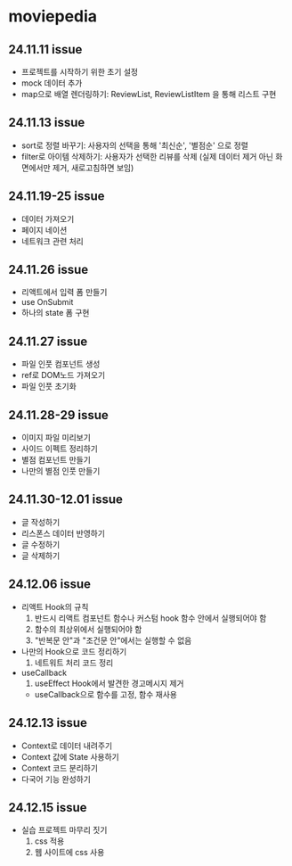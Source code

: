 # moviepedia

## 24.11.11 issue

- 프로젝트를 시작하기 위한 초기 설정
- mock 데이터 추가
- map으로 배열 렌더링하기: ReviewList, ReviewListItem 을 통해 리스트 구현

## 24.11.13 issue

- sort로 정렬 바꾸기: 사용자의 선택을 통해 '최신순', '별점순' 으로 정렬
- filter로 아이템 삭제하기: 사용자가 선택한 리뷰를 삭제
  (실제 데이터 제거 아닌 화면에서만 제거, 새로고침하면 보임)

## 24.11.19-25 issue

- 데이터 가져오기
- 페이지 네이션
- 네트워크 관련 처리

## 24.11.26 issue

- 리액트에서 입력 폼 만들기
- use OnSubmit
- 하나의 state 폼 구현

## 24.11.27 issue

- 파일 인풋 컴포넌트 생성
- ref로 DOM노드 가져오기
- 파일 인풋 초기화

## 24.11.28-29 issue

- 이미지 파일 미리보기
- 사이드 이펙트 정리하기
- 별점 컴포넌트 만들기
- 나만의 별점 인풋 만들기

## 24.11.30-12.01 issue

- 글 작성하기
- 리스폰스 데이터 반영하기
- 글 수정하기
- 글 삭제하기

## 24.12.06 issue

- 리액트 Hook의 규칙
  1. 반드시 리액트 컴포넌트 함수나 커스텀 hook 함수 안에서 실행되어야 함
  2. 함수의 최상위에서 실행되어야 함
  3. "반복문 안"과 "조건문 안"에서는 실행할 수 없음
- 나만의 Hook으로 코드 정리하기
  1. 네트워트 처리 코드 정리
- useCallback
  1. useEffect Hook에서 발견한 경고메시지 제거
  - useCallback으로 함수를 고정, 함수 재사용

## 24.12.13 issue

- Context로 데이터 내려주기
- Context 값에 State 사용하기
- Context 코드 분리하기
- 다국어 기능 완성하기

## 24.12.15 issue

- 실습 프로젝트 마무리 짓기
  1. css 적용
  2. 웹 사이트에 css 사용
